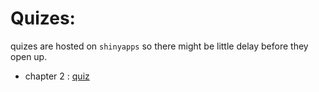 # Quizes: 
quizes are hosted on `shinyapps` so there might be little delay before they open up.

* chapter 2 : [quiz](https://jakwisn.shinyapps.io/chapter_2/)
